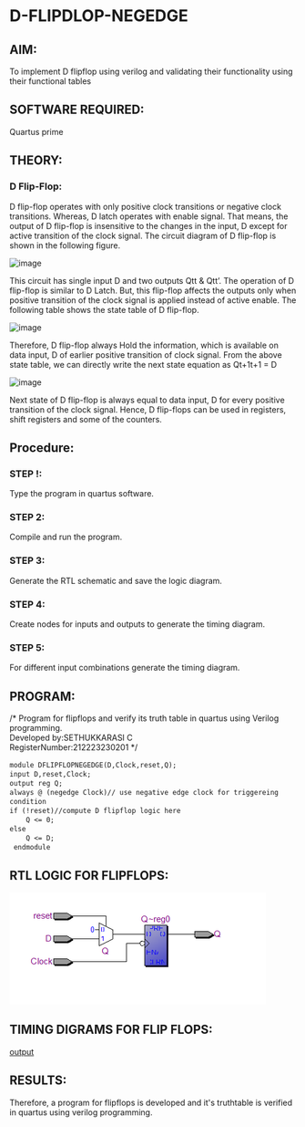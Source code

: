 # D-FLIPDLOP-NEGEDGE

## AIM:

To implement  D flipflop using verilog and validating their functionality using their functional tables

## SOFTWARE REQUIRED:

Quartus prime

## THEORY:

### D Flip-Flop:

D flip-flop operates with only positive clock transitions or negative clock transitions. Whereas, D latch operates with enable signal. That means, the output of D flip-flop is insensitive to the changes in the input, D except for active transition of the clock signal. The circuit diagram of D flip-flop is shown in the following figure.

![image](https://github.com/naavaneetha/D-FLIPDLOP-NEGEDGE/assets/154305477/48c81fe8-bc3f-40e7-95e2-519fc155ad51)

This circuit has single input D and two outputs Qtt & Qtt’. The operation of D flip-flop is similar to D Latch. But, this flip-flop affects the outputs only when positive transition of the clock signal is applied instead of active enable. The following table shows the state table of D flip-flop.

![image](https://github.com/naavaneetha/D-FLIPDLOP-NEGEDGE/assets/154305477/e5f3fda7-68ec-4a3a-a0a4-cf6f9cc4ab55)

Therefore, D flip-flop always Hold the information, which is available on data input, D of earlier positive transition of clock signal. From the above state table, we can directly write the next state equation as Qt+1t+1 = D

![image](https://github.com/naavaneetha/D-FLIPDLOP-NEGEDGE/assets/154305477/8592c0d8-2917-4142-91b9-d6c30dd891d2)

Next state of D flip-flop is always equal to data input, D for every positive transition of the clock signal. Hence, D flip-flops can be used in registers, shift registers and some of the counters.

## Procedure:

### STEP !:
Type the program in quartus software.

### STEP 2:
Compile and run the program.

### STEP 3:
Generate the RTL schematic and save the logic diagram.

### STEP 4:
Create nodes for inputs and outputs to generate the timing diagram.

### STEP 5:
For different input combinations generate the timing diagram.

## PROGRAM:

/* Program for flipflops and verify its truth table in quartus using Verilog programming.<br>
Developed by:SETHUKKARASI C<br>
RegisterNumber:212223230201 */

```
module DFLIPFLOPNEGEDGE(D,Clock,reset,Q);
input D,reset,Clock;
output reg Q;
always @ (negedge Clock)// use negative edge clock for triggereing condition 
if (!reset)//compute D flipflop logic here
	Q <= 0;
else 
	Q <= D;
 endmodule
```

## RTL LOGIC FOR FLIPFLOPS:
![rtl](image2.png)

## TIMING DIGRAMS FOR FLIP FLOPS:
[output](README.md)

## RESULTS:
Therefore, a program for flipflops is developed and it's truthtable is verified in quartus using verilog programming.
